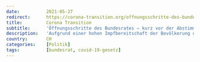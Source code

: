 ```yaml
---
date:          2021-05-27
redirect:      https://corona-transition.org/offnungsschritte-des-bundesrates-kurz-vor-der-abstimmung
title:         Corona Transition
subtitle:      'Öffnungsschritte des Bundesrates – kurz vor der Abstimmung'
description:   'Aufgrund einer hohen Impfbereitschaft der Bevölkerung und wegen der sinkenden Fallzahlen habe sich der Bundesrat für weitergehende Lockerungen (...)'
country:       CH
categories:    [Politik]
tags:          [bundesrat, covid-19-gesetz]
---
```

